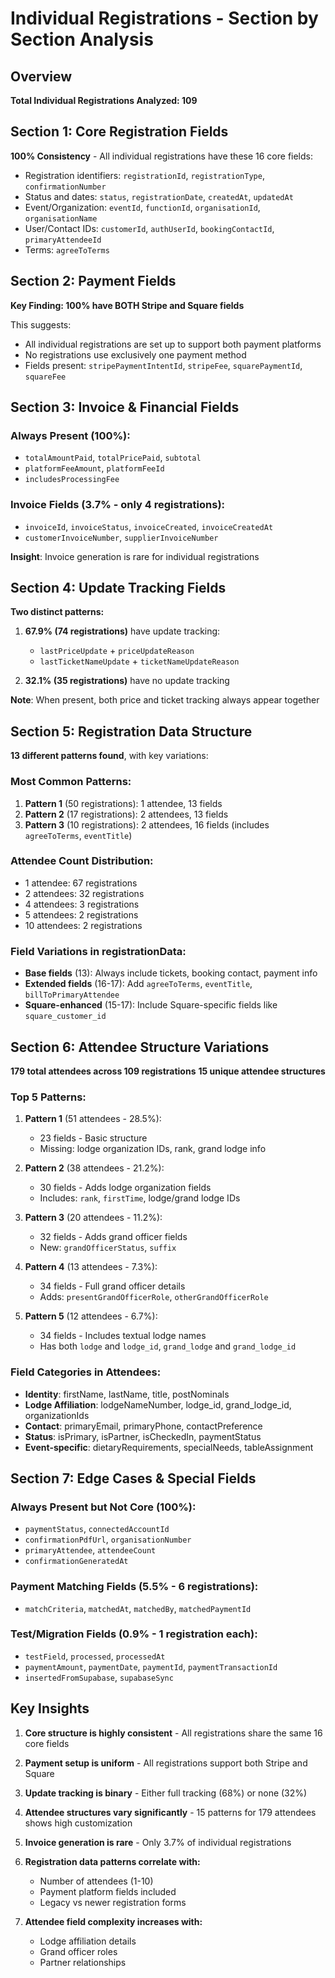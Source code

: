 # Individual Registrations - Section by Section Analysis

## Overview
**Total Individual Registrations Analyzed: 109**

## Section 1: Core Registration Fields
**100% Consistency** - All individual registrations have these 16 core fields:
- Registration identifiers: `registrationId`, `registrationType`, `confirmationNumber`
- Status and dates: `status`, `registrationDate`, `createdAt`, `updatedAt`
- Event/Organization: `eventId`, `functionId`, `organisationId`, `organisationName`
- User/Contact IDs: `customerId`, `authUserId`, `bookingContactId`, `primaryAttendeeId`
- Terms: `agreeToTerms`

## Section 2: Payment Fields
**Key Finding: 100% have BOTH Stripe and Square fields**

This suggests:
- All individual registrations are set up to support both payment platforms
- No registrations use exclusively one payment method
- Fields present: `stripePaymentIntentId`, `stripeFee`, `squarePaymentId`, `squareFee`

## Section 3: Invoice & Financial Fields

### Always Present (100%):
- `totalAmountPaid`, `totalPricePaid`, `subtotal`
- `platformFeeAmount`, `platformFeeId`
- `includesProcessingFee`

### Invoice Fields (3.7% - only 4 registrations):
- `invoiceId`, `invoiceStatus`, `invoiceCreated`, `invoiceCreatedAt`
- `customerInvoiceNumber`, `supplierInvoiceNumber`

**Insight**: Invoice generation is rare for individual registrations

## Section 4: Update Tracking Fields

**Two distinct patterns:**
1. **67.9% (74 registrations)** have update tracking:
   - `lastPriceUpdate` + `priceUpdateReason`
   - `lastTicketNameUpdate` + `ticketNameUpdateReason`

2. **32.1% (35 registrations)** have no update tracking

**Note**: When present, both price and ticket tracking always appear together

## Section 5: Registration Data Structure

**13 different patterns found**, with key variations:

### Most Common Patterns:
1. **Pattern 1** (50 registrations): 1 attendee, 13 fields
2. **Pattern 2** (17 registrations): 2 attendees, 13 fields
3. **Pattern 3** (10 registrations): 2 attendees, 16 fields (includes `agreeToTerms`, `eventTitle`)

### Attendee Count Distribution:
- 1 attendee: 67 registrations
- 2 attendees: 32 registrations
- 4 attendees: 3 registrations
- 5 attendees: 2 registrations
- 10 attendees: 2 registrations

### Field Variations in registrationData:
- **Base fields** (13): Always include tickets, booking contact, payment info
- **Extended fields** (16-17): Add `agreeToTerms`, `eventTitle`, `billToPrimaryAttendee`
- **Square-enhanced** (15-17): Include Square-specific fields like `square_customer_id`

## Section 6: Attendee Structure Variations

**179 total attendees across 109 registrations**
**15 unique attendee structures**

### Top 5 Patterns:

1. **Pattern 1** (51 attendees - 28.5%):
   - 23 fields - Basic structure
   - Missing: lodge organization IDs, rank, grand lodge info

2. **Pattern 2** (38 attendees - 21.2%):
   - 30 fields - Adds lodge organization fields
   - Includes: `rank`, `firstTime`, lodge/grand lodge IDs

3. **Pattern 3** (20 attendees - 11.2%):
   - 32 fields - Adds grand officer fields
   - New: `grandOfficerStatus`, `suffix`

4. **Pattern 4** (13 attendees - 7.3%):
   - 34 fields - Full grand officer details
   - Adds: `presentGrandOfficerRole`, `otherGrandOfficerRole`

5. **Pattern 5** (12 attendees - 6.7%):
   - 34 fields - Includes textual lodge names
   - Has both `lodge` and `lodge_id`, `grand_lodge` and `grand_lodge_id`

### Field Categories in Attendees:
- **Identity**: firstName, lastName, title, postNominals
- **Lodge Affiliation**: lodgeNameNumber, lodge_id, grand_lodge_id, organizationIds
- **Contact**: primaryEmail, primaryPhone, contactPreference
- **Status**: isPrimary, isPartner, isCheckedIn, paymentStatus
- **Event-specific**: dietaryRequirements, specialNeeds, tableAssignment

## Section 7: Edge Cases & Special Fields

### Always Present but Not Core (100%):
- `paymentStatus`, `connectedAccountId`
- `confirmationPdfUrl`, `organisationNumber`
- `primaryAttendee`, `attendeeCount`
- `confirmationGeneratedAt`

### Payment Matching Fields (5.5% - 6 registrations):
- `matchCriteria`, `matchedAt`, `matchedBy`, `matchedPaymentId`

### Test/Migration Fields (0.9% - 1 registration each):
- `testField`, `processed`, `processedAt`
- `paymentAmount`, `paymentDate`, `paymentId`, `paymentTransactionId`
- `insertedFromSupabase`, `supabaseSync`

## Key Insights

1. **Core structure is highly consistent** - All registrations share the same 16 core fields

2. **Payment setup is uniform** - All registrations support both Stripe and Square

3. **Update tracking is binary** - Either full tracking (68%) or none (32%)

4. **Attendee structures vary significantly** - 15 patterns for 179 attendees shows high customization

5. **Invoice generation is rare** - Only 3.7% of individual registrations

6. **Registration data patterns correlate with:**
   - Number of attendees (1-10)
   - Payment platform fields included
   - Legacy vs newer registration forms

7. **Attendee field complexity increases with:**
   - Lodge affiliation details
   - Grand officer roles
   - Partner relationships